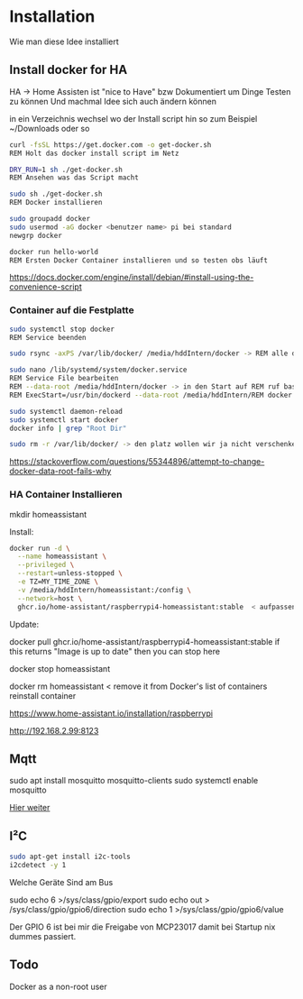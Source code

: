 # Installation

Wie man diese Idee installiert

## Install docker for HA

HA -> Home Assisten
ist "nice to Have" bzw Dokumentiert um Dinge Testen zu können
Und machmal Idee sich auch ändern können

in ein Verzeichnis wechsel wo der Install script hin so zum Beispiel ~/Downloads oder so

```bash
curl -fsSL https://get.docker.com -o get-docker.sh
REM Holt das docker install script im Netz

DRY_RUN=1 sh ./get-docker.sh
REM Ansehen was das Script macht

sudo sh ./get-docker.sh
REM Docker installieren

sudo groupadd docker
sudo usermod -aG docker <benutzer name> pi bei standard
newgrp docker

docker run hello-world 
REM Ersten Docker Container installieren und so testen obs läuft
```

https://docs.docker.com/engine/install/debian/#install-using-the-convenience-script

### Container auf die Festplatte

```bash
sudo systemctl stop docker 
REM Service beenden

sudo rsync -axPS /var/lib/docker/ /media/hddIntern/docker -> REM alle daten rüber schieben

sudo nano /lib/systemd/system/docker.service 
REM Service File bearbeiten
REM --data-root /media/hddIntern/docker -> in den Start auf REM ruf bastel
REM ExecStart=/usr/bin/dockerd --data-root /media/hddIntern/REM docker -H fd:// --containerd=/run/containerd/containerd.REM sock <- so könnte der dann aus sehen

sudo systemctl daemon-reload
sudo systemctl start docker
docker info | grep "Root Dir"

sudo rm -r /var/lib/docker/ -> den platz wollen wir ja nicht verschenken
```

https://stackoverflow.com/questions/55344896/attempt-to-change-docker-data-root-fails-why

### HA Container Installieren

mkdir homeassistant

Install:

```bash
docker run -d \
  --name homeassistant \
  --privileged \
  --restart=unless-stopped \
  -e TZ=MY_TIME_ZONE \
  -v /media/hddIntern/homeassistant:/config \
  --network=host \
  ghcr.io/home-assistant/raspberrypi4-homeassistant:stable  < aufpassen richtige Image nehmen 3 oder 4
```

Update:

docker pull ghcr.io/home-assistant/raspberrypi4-homeassistant:stable
if this returns "Image is up to date" then you can stop here

docker stop homeassistant

docker rm homeassistant < remove it from Docker's list of containers
reinstall container

https://www.home-assistant.io/installation/raspberrypi

http://192.168.2.99:8123

## Mqtt

sudo apt install mosquitto mosquitto-clients
sudo systemctl enable mosquitto

[Hier weiter](Mosquitto.md)

## I²C

```bash
sudo apt-get install i2c-tools
i2cdetect -y 1
```

Welche Geräte Sind am Bus

sudo echo 6 >/sys/class/gpio/export
sudo echo out > /sys/class/gpio/gpio6/direction
sudo echo 1 >/sys/class/gpio/gpio6/value

Der GPIO 6 ist bei mir die Freigabe von MCP23017 damit bei Startup nix dummes passiert.

## Todo

Docker as a non-root user
